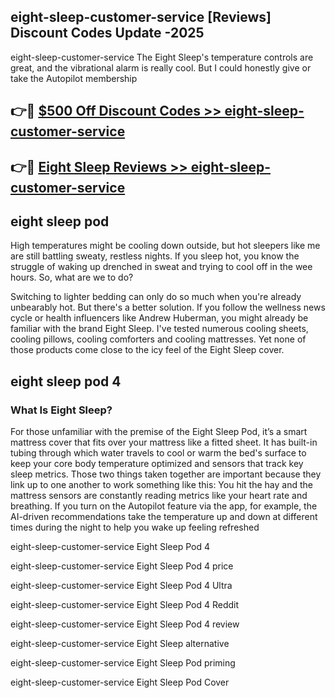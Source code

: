 ## eight-sleep-customer-service [Reviews​] Discount Codes Update -2025

eight-sleep-customer-service The Eight Sleep's temperature controls are great, and the vibrational alarm is really cool. But I could honestly give or take the Autopilot membership

## 👉🔴 [$500 Off Discount Codes >> eight-sleep-customer-service](http://download.freeplayer.one?title=eight-sleep-customer-service&ref=18-ES)

## 👉🔴 [Eight Sleep Reviews >> eight-sleep-customer-service](http://download.freeplayer.one?title=eight-sleep-customer-service&ref=18-ES)

## eight sleep pod

High temperatures might be cooling down outside, but hot sleepers like me are still battling sweaty, restless nights. If you sleep hot, you know the struggle of waking up drenched in sweat and trying to cool off in the wee hours. So, what are we to do?

Switching to lighter bedding can only do so much when you're already unbearably hot. But there's a better solution. If you follow the wellness news cycle or health influencers like Andrew Huberman, you might already be familiar with the brand Eight Sleep. I've tested numerous cooling sheets, cooling pillows, cooling comforters and cooling mattresses. Yet none of those products come close to the icy feel of the Eight Sleep cover.

## eight sleep pod 4

### What Is Eight Sleep?

For those unfamiliar with the premise of the Eight Sleep Pod, it’s a smart mattress cover that fits over your mattress like a fitted sheet. It has built-in tubing through which water travels to cool or warm the bed's surface to keep your core body temperature optimized and sensors that track key sleep metrics. Those two things taken together are important because they link up to one another to work something like this: You hit the hay and the mattress sensors are constantly reading metrics like your heart rate and breathing. If you turn on the Autopilot feature via the app, for example, the AI-driven recommendations take the temperature up and down at different times during the night to help you wake up feeling refreshed

eight-sleep-customer-service Eight Sleep Pod 4

eight-sleep-customer-service Eight Sleep Pod 4 price

eight-sleep-customer-service Eight Sleep Pod 4 Ultra

eight-sleep-customer-service Eight Sleep Pod 4 Reddit

eight-sleep-customer-service Eight Sleep Pod 4 review

eight-sleep-customer-service Eight Sleep alternative

eight-sleep-customer-service Eight Sleep Pod priming

eight-sleep-customer-service Eight Sleep Pod Cover